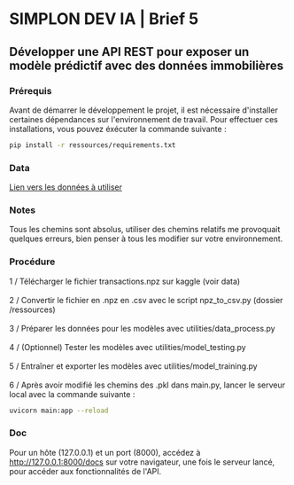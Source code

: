 # SIMPLON DEV IA | Brief 5

## Développer une API REST pour exposer un modèle prédictif avec des données immobilières

### Prérequis

Avant de démarrer le développement le projet, il est nécessaire d'installer certaines dépendances sur l'environnement de travail. Pour effectuer ces installations, vous pouvez éxécuter la commande suivante :
```bash
pip install -r ressources/requirements.txt
```

### Data

[Lien vers les données à utiliser](https://www.kaggle.com/datasets/benoitfavier/immobilier-france/data)

### Notes

Tous les chemins sont absolus, utiliser des chemins relatifs me provoquait quelques erreurs, bien penser à tous les modifier sur votre environnement.

### Procédure

1 / Télécharger le fichier transactions.npz sur kaggle (voir data) <br><br>
2 / Convertir le fichier en .npz en .csv avec le script npz_to_csv.py (dossier /ressources) <br><br>
3 / Préparer les données pour les modèles avec utilities/data_process.py <br><br>
4 / (Optionnel) Tester les modèles avec utilities/model_testing.py <br><br>
5 / Entraîner et exporter les modèles avec utilities/model_training.py <br><br>
6 / Après avoir modifié les chemins des .pkl dans main.py, lancer le serveur local avec la commande suivante :
```bash
uvicorn main:app --reload
```

### Doc

Pour un hôte (127.0.0.1) et un port (8000), accédez à http://127.0.0.1:8000/docs sur votre navigateur, une fois le serveur lancé, pour accéder aux fonctionnalités de l'API.
